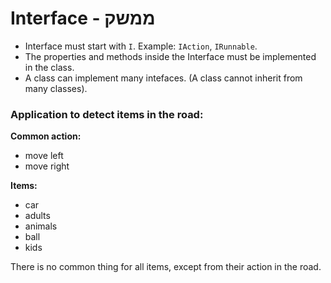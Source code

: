 # Interface - ממשק

* Interface must start with `I`. Example: `IAction`, `IRunnable`.
* The properties and methods inside the Interface must be implemented in the class. 
* A class can implement many intefaces. (A class cannot inherit from many classes). 


### Application to detect items in the road:

**Common action:**
* move left
* move right

**Items:**
* car
* adults
* animals
* ball
* kids

There is no common thing for all items, except from their action in the road. 
